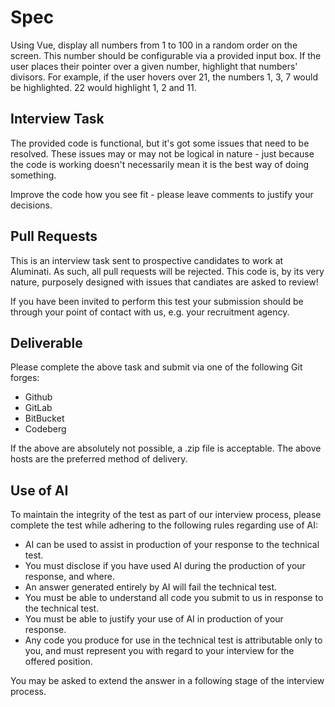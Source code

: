 # Spec

Using Vue, display all numbers from 1 to 100 in a random order on the screen.
This number should be configurable via a provided input box.  If the user places
their pointer over a given number, highlight that numbers' divisors.  For
example, if the user hovers over 21, the numbers 1, 3, 7 would be highlighted.
22 would highlight 1, 2 and 11.


## Interview Task

The provided code is functional, but it's got some issues that need to be
resolved.  These issues may or may not be logical in nature - just because the
code is working doesn't necessarily mean it is the best way of doing something.

Improve the code how you see fit - please leave comments to justify your
decisions.


## Pull Requests

This is an interview task sent to prospective candidates to work at Aluminati.
As such, all pull requests will be rejected.  This code is, by its very nature,
purposely designed with issues that candiates are asked to review!

If you have been invited to perform this test your submission should be through
your point of contact with us, e.g. your recruitment agency.


## Deliverable

Please complete the above task and submit via one of the following Git forges:
* Github
* GitLab
* BitBucket
* Codeberg

If the above are absolutely not possible, a .zip file is acceptable.  The above
hosts are the preferred method of delivery.


## Use of AI

To maintain the integrity of the test as part of our interview process, please
complete the test while adhering to the following rules regarding use of AI:
* AI can be used to assist in production of your response to the technical test.
* You must disclose if you have used AI during the production of your response,
  and where.
* An answer generated entirely by AI will fail the technical test.
* You must be able to understand all code you submit to us in response to the
  technical test.
* You must be able to justify your use of AI in production of your response.
* Any code you produce for use in the technical test is attributable only to
  you, and must represent you with regard to your interview for the offered
  position.

You may be asked to extend the answer in a following stage of the interview
process.

